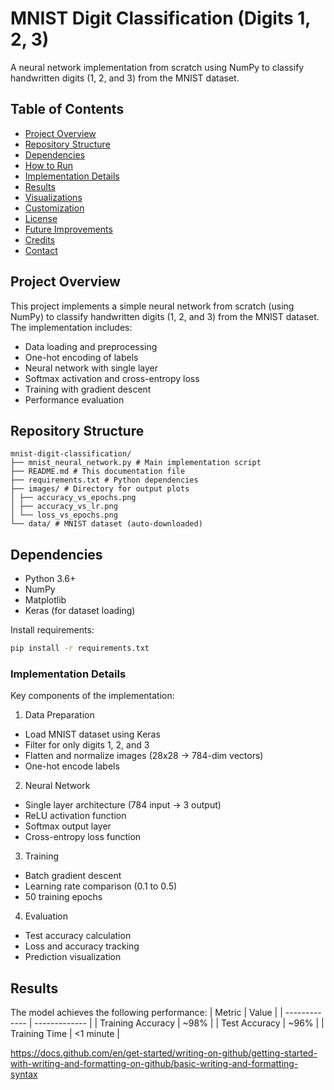 # MNIST Digit Classification (Digits 1, 2, 3)

A neural network implementation from scratch using NumPy to classify handwritten digits (1, 2, and 3) from the MNIST dataset.

## Table of Contents
- [Project Overview](#project-overview)
- [Repository Structure](#repository-structure)
- [Dependencies](#dependencies)
- [How to Run](#how-to-run)
- [Implementation Details](#implementation-details)
- [Results](#results)
- [Visualizations](#visualizations)
- [Customization](#customization)
- [License](#license)
- [Future Improvements](#future-improvements)
- [Credits](#credits)
- [Contact](#contact)

## Project Overview

This project implements a simple neural network from scratch (using NumPy) to classify handwritten digits (1, 2, and 3) from the MNIST dataset. The implementation includes:

- Data loading and preprocessing
- One-hot encoding of labels
- Neural network with single layer
- Softmax activation and cross-entropy loss
- Training with gradient descent
- Performance evaluation

## Repository Structure
```
mnist-digit-classification/
├── mnist_neural_network.py # Main implementation script
├── README.md # This documentation file
├── requirements.txt # Python dependencies
├── images/ # Directory for output plots
│ ├── accuracy_vs_epochs.png
│ ├── accuracy_vs_lr.png
│ └── loss_vs_epochs.png
└── data/ # MNIST dataset (auto-downloaded)
```


## Dependencies

- Python 3.6+
- NumPy
- Matplotlib
- Keras (for dataset loading)

Install requirements:
```bash
pip install -r requirements.txt
```


### Implementation Details
Key components of the implementation:

1. Data Preparation
- Load MNIST dataset using Keras
- Filter for only digits 1, 2, and 3
- Flatten and normalize images (28x28 → 784-dim vectors)
- One-hot encode labels
2. Neural Network
- Single layer architecture (784 input → 3 output)
- ReLU activation function
- Softmax output layer
- Cross-entropy loss function
3. Training
- Batch gradient descent
- Learning rate comparison (0.1 to 0.5)
- 50 training epochs
4. Evaluation
- Test accuracy calculation
- Loss and accuracy tracking
- Prediction visualization

## Results
The model achieves the following performance:
| Metric  |  Value |
| ------------- | ------------- |
| Training Accuracy | ~98% |
| Test Accuracy | ~96% |
| Training Time | <1 minute |

https://docs.github.com/en/get-started/writing-on-github/getting-started-with-writing-and-formatting-on-github/basic-writing-and-formatting-syntax 
